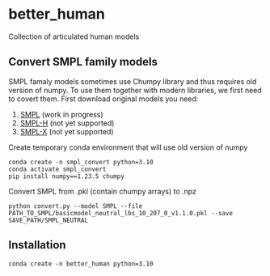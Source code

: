 # better_human
Collection of articulated human models


## Convert SMPL family models

SMPL famaly models sometimes use Chumpy library and thus requires old version of numpy. To use them together with modern libraries, we first need to covert them. First download original models you need:

1) [SMPL](https://smpl.is.tue.mpg.de/) (work in progress)
2) [SMPL-H](https://mano.is.tue.mpg.de/) (not yet supported)
3) [SMPL-X](https://smpl-x.is.tue.mpg.de/) (not yet supported)

Create temporary conda environment that will use old version of numpy
```
conda create -n smpl_convert python=3.10
conda activate smpl_convert
pip install numpy==1.23.5 chumpy
```

Convert SMPL from .pkl (contain chumpy arrays) to .npz
```
python convert.py --model SMPL --file PATH_TO_SMPL/basicmodel_neutral_lbs_10_207_0_v1.1.0.pkl --save SAVE_PATH/SMPL_NEUTRAL
```

## Installation

```
conda create -n better_human python=3.10
```